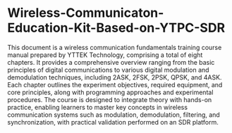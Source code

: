 # Wireless-Communicaton-Education-Kit-Based-on-YTPC-SDR
This document is a wireless communication fundamentals training course manual prepared by YTTEK Technology, comprising a total of eight chapters.
It provides a comprehensive overview ranging from the basic principles of digital communications to various digital modulation and demodulation techniques, including 2ASK, 2FSK, 2PSK, QPSK, and 4ASK.
Each chapter outlines the experiment objectives, required equipment, and core principles, along with programming approaches and experimental procedures.
The course is designed to integrate theory with hands-on practice, enabling learners to master key concepts in wireless communication systems such as modulation, demodulation, filtering, and synchronization, with practical validation performed on an SDR platform.
